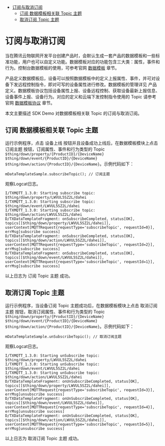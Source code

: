 * [订阅与取消订阅](#订阅与取消订阅)
  * [订阅 数据模板相关联 Topic 主题](#订阅-数据模板相关联-Topic-主题)
  * [取消订阅 Topic 主题](#取消订阅-Topic-主题)

# 订阅与取消订阅

当在腾讯云物联网开发平台创建产品时，会默认生成一套产品的数据模板和一些标准功能，用户也可以自定义功能。数据模板对应的功能包含三大类：属性，事件和行为。控制台数据模板的使用，可参考官网 [数据模板](https://cloud.tencent.com/document/product/1081/44921) 章节。

产品定义数据模板后，设备可以按照数据模板中的定义上报属性、事件，并可对设备下发远程控制指令，即对可写的设备属性进行修改。数据模板的管理详见 产品定义。数据模板协议包括设备属性上报、设备远程控制、获取设备最新上报信息、设备事件上报、设备行为。对应的定义和云端下发控制指令使用的 Topic 请参考官网 [数据模板协议](https://cloud.tencent.com/document/product/1081/34916) 章节。

本文主要描述 SDK Demo 对数据模板相关联 Topic 的订阅与取消订阅。

## 订阅 数据模板相关联 Topic 主题

运行示例程序，点击 设备上线 按钮并且设备成功上线后，在数据模板模块上点击 订阅主题 按钮，订阅属性、事件和行为类型的 Topic `$thing/down/property/{ProductID}/{DeviceName}` `$thing/down/event/{ProductID}/{DeviceName}` `$thing/down/action/{ProductID}/{DeviceName}`。示例代码如下：
```
mDataTemplateSample.subscribeTopic(); // 订阅主题
```

观察Logcat日志。
```
I/TXMQTT_1.3.0: Starting subscribe topic: $thing/down/property/LWVUL5SZ2L/dahei
I/TXMQTT_1.3.0: Starting subscribe topic: $thing/down/event/LWVUL5SZ2L/dahei
I/TXMQTT_1.3.0: Starting subscribe topic: $thing/down/action/LWVUL5SZ2L/dahei
D/TXDataTemplateFragment: onSubscribeCompleted, status[OK], topics[[$thing/down/property/LWVUL5SZ2L/dahei]], userContext[MQTTRequest{requestType='subscribeTopic', requestId=0}], errMsg[subscribe success]
D/TXDataTemplateFragment: onSubscribeCompleted, status[OK], topics[[$thing/down/action/LWVUL5SZ2L/dahei]], userContext[MQTTRequest{requestType='subscribeTopic', requestId=2}], errMsg[subscribe success]
D/TXDataTemplateFragment: onSubscribeCompleted, status[OK], topics[[$thing/down/event/LWVUL5SZ2L/dahei]], userContext[MQTTRequest{requestType='subscribeTopic', requestId=1}], errMsg[subscribe success]
```
以上日志为 订阅 Topic 主题 成功。

## 取消订阅 Topic 主题

运行示例程序，当设备订阅 Topic 主题成功后，在数据模板模块上点击 取消订阅主题 按钮，取消订阅属性、事件和行为类型的 Topic `$thing/down/property/{ProductID}/{DeviceName}` `$thing/down/event/{ProductID}/{DeviceName}` `$thing/down/action/{ProductID}/{DeviceName}`。示例代码如下：
```
mDataTemplateSample.unSubscribeTopic(); // 取消订阅主题
```

观察Logcat日志。
```
I/TXMQTT_1.3.0: Starting unSubscribe topic: $thing/down/property/LWVUL5SZ2L/dahei
I/TXMQTT_1.3.0: Starting unSubscribe topic: $thing/down/event/LWVUL5SZ2L/dahei
I/TXMQTT_1.3.0: Starting unSubscribe topic: $thing/down/action/LWVUL5SZ2L/dahei
D/TXDataTemplateFragment: onUnSubscribeCompleted, status[OK], topics[[$thing/down/property/LWVUL5SZ2L/dahei]], userContext[MQTTRequest{requestType='subscribeTopic', requestId=3}], errMsg[unsubscribe success]
D/TXDataTemplateFragment: onUnSubscribeCompleted, status[OK], topics[[$thing/down/event/LWVUL5SZ2L/dahei]], userContext[MQTTRequest{requestType='subscribeTopic', requestId=4}], errMsg[unsubscribe success]
D/TXDataTemplateFragment: onUnSubscribeCompleted, status[OK], topics[[$thing/down/action/LWVUL5SZ2L/dahei]], userContext[MQTTRequest{requestType='subscribeTopic', requestId=5}], errMsg[unsubscribe success]
```
以上日志为 取消订阅 Topic 主题 成功。
